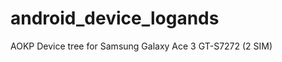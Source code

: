 android_device_logands
======================

AOKP Device tree for Samsung Galaxy Ace 3 GT-S7272 (2 SIM)
